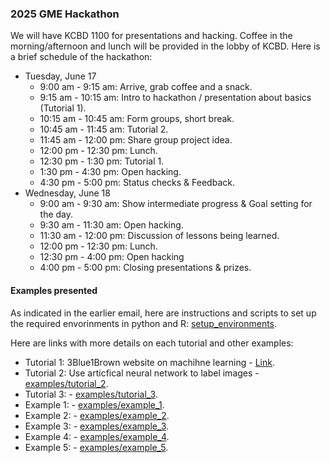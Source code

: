### 2025 GME Hackathon

We will have KCBD 1100 for presentations and hacking. Coffee in the morning/afternoon and lunch will be provided in the lobby of KCBD. Here is a brief schedule of the hackathon:

- Tuesday, June 17
  - 9:00 am - 9:15 am: Arrive, grab coffee and a snack.
  - 9:15 am - 10:15 am: Intro to hackathon / presentation about basics (Tutorial 1).
  - 10:15 am - 10:45 am: Form groups, short break.
  - 10:45 am - 11:45 am: Tutorial 2.
  - 11:45 am - 12:00 pm: Share group project idea.
  - 12:00 pm - 12:30 pm: Lunch.
  - 12:30 pm - 1:30 pm: Tutorial 1.
  - 1:30 pm - 4:30 pm: Open hacking.
  - 4:30 pm - 5:00 pm: Status checks & Feedback.
- Wednesday, June 18
  - 9:00 am - 9:30 am: Show intermediate progress & Goal setting for the day.
  - 9:30 am - 11:30 am: Open hacking.
  - 11:30 am - 12:00 pm: Discussion of lessons being learned.
  - 12:00 pm - 12:30 pm: Lunch.
  - 12:30 pm - 4:00 pm: Open hacking
  - 4:00 pm - 5:00 pm: Closing presentations & prizes.

#### Examples presented

As indicated in the earlier email, here are instructions and scripts to set up the required envorinments in python and R: [setup_environments](setup_environments/).

Here are links with more details on each tutorial and other examples:

- Tutorial 1: 3Blue1Brown website on machihne learning - [Link](https://www.3blue1brown.com/topics/neural-networks).
- Tutorial 2: Use articfical neural network to label images - [examples/tutorial_2](examples/tutorial_2).
- Tutorial 3: - [examples/tutorial_3](examples/tutorial_3).
- Example 1: - [examples/example_1](examples/example_1).
- Example 2: - [examples/example_2](examples/example_2).
- Example 3: - [examples/example_3](examples/example_3).
- Example 4: - [examples/example_4](examples/example_4).
- Example 5: - [examples/example_5](examples/example_5).
